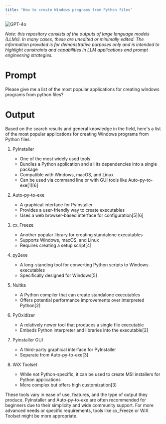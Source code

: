 ```yaml
---
title: "How to create Windows programs from Python files"
---
```

![GPT-4o](https://img.shields.io/badge/GPT--4o-3333FF?style=for-the-badge&logo=openai&logoColor=white)



*Note: this repository consists of the outputs of large language models (LLMs). In many cases, these are unedited or minimally edited. The information provided is for demonstrative purposes only and is intended to highlight constraints and capabilities in LLM applications and prompt engineering strategies.*


# Prompt

Please give me a list of the most popular applications for creating windows programs from python files?

# Output

Based on the search results and general knowledge in the field, here's a list of the most popular applications for creating Windows programs from Python files:

1. PyInstaller
   - One of the most widely used tools
   - Bundles a Python application and all its dependencies into a single package
   - Compatible with Windows, macOS, and Linux
   - Can be used via command line or with GUI tools like Auto-py-to-exe[1][6]

2. Auto-py-to-exe
   - A graphical interface for PyInstaller
   - Provides a user-friendly way to create executables
   - Uses a web browser-based interface for configuration[5][6]

3. cx_Freeze
   - Another popular library for creating standalone executables
   - Supports Windows, macOS, and Linux
   - Requires creating a setup script[4]

4. py2exe
   - A long-standing tool for converting Python scripts to Windows executables
   - Specifically designed for Windows[5]

5. Nuitka
   - A Python compiler that can create standalone executables
   - Offers potential performance improvements over interpreted Python[2]

6. PyOxidizer
   - A relatively newer tool that produces a single file executable
   - Embeds Python interpreter and libraries into the executable[2]

7. Pyinstaller GUI
   - A third-party graphical interface for PyInstaller
   - Separate from Auto-py-to-exe[3]

8. WiX Toolset
   - While not Python-specific, it can be used to create MSI installers for Python applications
   - More complex but offers high customization[3]

These tools vary in ease of use, features, and the type of output they produce. PyInstaller and Auto-py-to-exe are often recommended for beginners due to their simplicity and wide community support. For more advanced needs or specific requirements, tools like cx_Freeze or WiX Toolset might be more appropriate.

 
